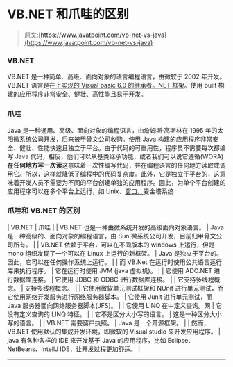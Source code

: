 # VB.NET 和爪哇的区别

> 原文:[https://www.javatpoint.com/vb-net-vs-java](https://www.javatpoint.com/vb-net-vs-java)

### VB.NET

VB.NET 是一种简单、高级、面向对象的语言编程语言，由微软于 2002 年开发。VB.NET 语言是在[上实现的 Visual basic 6.0 的继承者。NET 框架](https://www.javatpoint.com/net-framework)。使用 built 构建的应用程序非常安全、健壮、高性能且易于开发。

### 爪哇

Java 是一种通用、高级、面向对象的编程语言，由詹姆斯·高斯林在 1995 年的太阳微系统公司开发，后来被甲骨文公司收购。使用 [Java](https://www.javatpoint.com/java-tutorial) 构建的应用程序非常安全、健壮、性能快速且独立于平台。由于代码的可重用性，程序员不需要每次都编写 Java 代码，相反，他们可以从基类继承功能，或者我们可以说它遵循(WORA) **在任何地方写一次读**这意味着一次性编写代码，并在编程语言的任何地方读取或调用它。所以，这样就降低了编程中的代码复杂度。此外，它是独立于平台的，这意味着开发人员不需要为不同的平台创建单独的应用程序。因此，为单个平台创建的应用程序可以在多个平台上运行，如 Unix、[窗口、](https://www.javatpoint.com/windows)麦金塔系统

### 爪哇和 VB.NET 的区别

| VB.NET | 爪哇 |
| VB.NET 也是一种由微系统开发的高级面向对象语言。 | Java 是一种高级的、面向对象的编程语言，由 Sun 微系统公司开发，目前归甲骨文公司所有。 |
| VB.NET 依赖于平台，可以在不同版本的 windows 上运行，但是 mono 组织发现了一个可以在 Linux 上运行的新框架。 | Java 是独立于平台的。因此，它可以在任何操作系统上运行。 |
| 而 VB.Net 在运行时使用公共语言运行库来执行程序。 | 它在运行时使用 JVM (java 虚拟机)。 |
| 它使用 ADO.NET 进行数据库连接。 | 它使用 JDBC 和 ODBC 进行数据库连接。 |
| 它支持多线程概念。 | 支持多线程概念。 |
| 它使用微软单元测试框架和 NUnit 进行单元测试，而它使用网络开发服务进行网络服务器脚本。 | 它使用 Junit 进行单元测试，而 Java 服务器面向网络服务器脚本(JFS)。 |
| 它使用 LINQ 在中定义查询。网 | 它没有定义查询的 LINQ 特征。 |
| 它不是区分大小写的语言。 | 这是一种区分大小写的语言。 |
| VB.NET 需要窗户执照。 | Java 是一个开源框架。 |
| 然而，VB.NET 使用默认的集成开发环境，即微软的 Visual studio 来开发应用程序。 | java 有各种各样的 IDE 来开发基于 Java 的应用程序，比如 Eclipse、NetBeans、IntellJ IDE，让开发过程更加舒适。 |

* * *